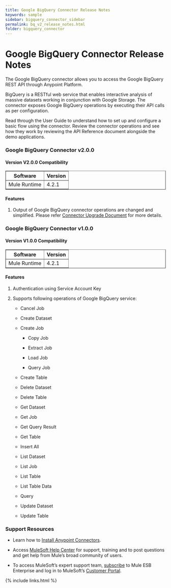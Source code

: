 ```yaml
---
title: Google BigQuery Connector Release Notes
keywords: sample
sidebar: bigquery_connector_sidebar
permalink: bq_v2_release_notes.html
folder: bigquery_connector
---
```

Google BigQuery Connector Release Notes
================================

The Google BigQuery connector allows you to access the Google BigQuery
REST API through Anypoint Platform.

BigQuery is a RESTful web service that enables interactive analysis of
massive datasets working in conjunction with Google Storage. The
connector exposes Google BigQuery operations by executing their API
calls as per configuration.

Read through the User Guide to understand how to set up and configure a
basic flow using the connector. Review the connector operations and see
how they work by reviewing the API Reference document alongside the demo
applications.

### Google BigQuery Connector v2.0.0

#### Version V2.0.0 Compatibility
<table border="1">
<tr><th>Software</th><th>Version</th></tr>
<tr><td>Mule Runtime</td><td>4.2.1</td></tr>
</table>

#### Features

1. Output of Google BigQuery connector operations are changed and simplified. Please refer [Connector Upgrade Document](bq_1.0.0_to_2.0.0_upgrade.html) for more details.



### Google BigQuery Connector v1.0.0

#### Version V1.0.0 Compatibility
<table border="1">
<tr><th>Software</th><th>Version</th></tr>
<tr><td>Mule Runtime</td><td>4.2.1</td></tr>
</table>

#### Features

1.  Authentication using Service Account Key

2.  Supports following operations of Google BigQuery service:

    -   Cancel Job

    -   Create Dataset

    -   Create Job

        -   Copy Job

        -   Extract Job

        -   Load Job

        -   Query Job

    -   Create Table

    -   Delete Dataset

    -   Delete Table

    -   Get Dataset

    -   Get Job

    -   Get Query Result

    -   Get Table

    -   Insert All

    -   List Dataset

    -   List Job

    -   List Table

    -   List Table Data

    -   Query

    -   Update Dataset

    -   Update Table

### Support Resources

-   Learn how to [Install Anypoint
    Connectors](https://docs.mulesoft.com/anypoint-studio/v/7.1/add-modules-in-studio-to).

-   Access [MuleSoft Help
    Center](https://help.mulesoft.com/s/) for support, training and to post
    questions and get help from Mule’s broad community of users.

-   To access MuleSoft’s expert support team,
    [subscribe](http://www.mulesoft.com/mule-esb-subscription) to Mule
    ESB Enterprise and log in to MuleSoft’s [Customer
    Portal](http://www.mulesoft.com/support-login).

{% include links.html %}
